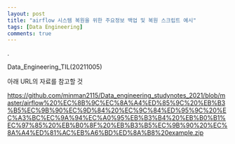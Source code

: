 ```yaml
---
layout: post
title: "airflow 시스템 복원을 위한 주요정보 백업 및 복원 스크립트 예시"
tags: [Data Engineering]
comments: true
---
```


.

Data_Engineering_TIL(20211005)

아래 URL의 자료를 참고할 것

https://github.com/minman2115/Data_engineering_studynotes_2021/blob/master/airflow%20%EC%8B%9C%EC%8A%A4%ED%85%9C%20%EB%B3%B5%EC%9B%90%EC%9D%84%20%EC%9C%84%ED%95%9C%20%EC%A3%BC%EC%9A%94%EC%A0%95%EB%B3%B4%20%EB%B0%B1%EC%97%85%20%EB%B0%8F%20%EB%B3%B5%EC%9B%90%20%EC%8A%A4%ED%81%AC%EB%A6%BD%ED%8A%B8%20example.zip